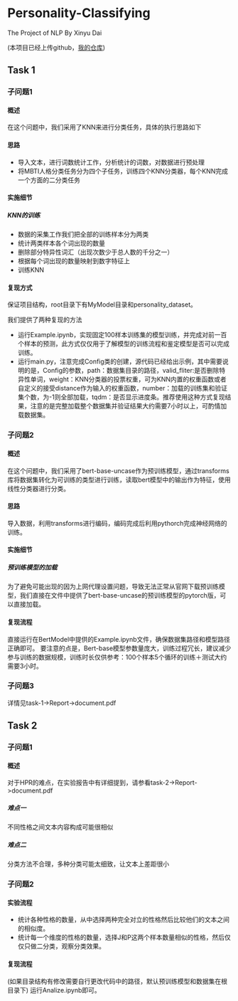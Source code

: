# Personality-Classifying
The Project of NLP By Xinyu Dai

(本项目已经上传github，[我的仓库](https://github.com/YksYiZov/Personality-Classifying/tree/task-1))
## Task 1
### 子问题1
#### 概述
在这个问题中，我们采用了KNN来进行分类任务，具体的执行思路如下
#### 思路
- 导入文本，进行词数统计工作，分析统计的词数，对数据进行预处理
- 将MBTI人格分类任务分为四个子任务，训练四个KNN分类器，每个KNN完成一个方面的二分类任务
#### 实施细节
##### KNN的训练
- 数据的采集工作我们把全部的训练样本分为两类
- 统计两类样本各个词出现的数量
- 删除部分特异性词汇（出现次数少于总人数的千分之一）
- 根据每个词出现的数量映射到数字特征上
- 训练KNN
#### 复现方式
保证项目结构，root目录下有MyModel目录和personality_dataset。

我们提供了两种复现的方法

- 运行Example.ipynb，实现固定100样本训练集的模型训练，并完成对前一百个样本的预测，此方式仅仅用于了解模型的训练流程和鉴定模型是否可以完成训练。
- 运行main.py，注意完成Config类的创建，源代码已经给出示例，其中需要说明的是，Config的参数，path：数据集目录的路径，valid_fliter:是否删除特异性单词，weight：KNN分类器的投票权重，可为KNN内置的权重函数或者自定义的接受distance作为输入的权重函数，number：加载的训练集和验证集个数，为-1则全部加载，tqdm：是否显示进度条。推荐使用这种方式复现结果，注意的是完整加载整个数据集并验证结果大约需要7小时以上，可酌情加载数据集。

### 子问题2
#### 概述
在这个问题中，我们采用了bert-base-uncase作为预训练模型，通过transforms库将数据集转化为可训练的类型进行训练，读取bert模型中的输出作为特征，使用线性分类器进行分类。
#### 思路
导入数据，利用transforms进行编码，编码完成后利用pythorch完成神经网络的训练。
#### 实施细节
##### 预训练模型的加载
为了避免可能出现的因为上网代理设置问题，导致无法正常从官网下载预训练模型，我们直接在文件中提供了bert-base-uncase的预训练模型的pytorch版，可以直接加载。
#### 复现流程
直接运行在BertModel中提供的Example.ipynb文件，确保数据集路径和模型路径正确即可。
要注意的点是，Bert-base模型参数量庞大，训练过程冗长，建议减少参与训练的数据规模，训练时长仅供参考：100个样本5个循环的训练＋测试大约需要3小时。
### 子问题3
详情见task-1->Report->document.pdf

## Task 2
### 子问题1
#### 概述
对于HPR的难点，在实验报告中有详细提到，请参看task-2->Report->document.pdf
##### 难点一
不同性格之间文本内容构成可能很相似
##### 难点二
分类方法不合理，多种分类可能太细致，让文本上差距很小
### 子问题2
#### 实验流程
- 统计各种性格的数量，从中选择两种完全对立的性格然后比较他们的文本之间的相似度。
- 统计每一个维度的性格的数量，选择J和P这两个样本数量相似的性格，然后仅仅只做二分类，观察分类效果。
#### 复现流程
(如果目录结构有修改需要自行更改代码中的路径，默认预训练模型和数据集在根目录下)
运行Analize.ipynb即可。